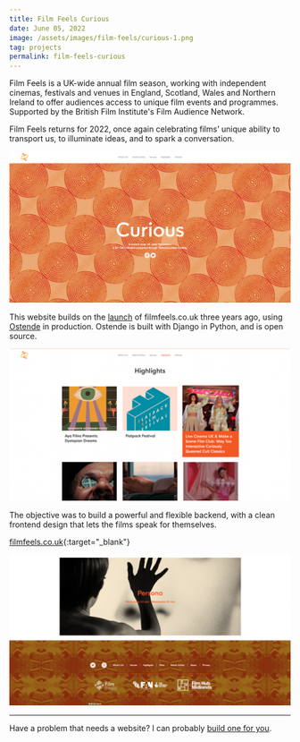 ```yaml
---
title: Film Feels Curious
date: June 05, 2022
image: /assets/images/film-feels/curious-1.png
tag: projects
permalink: film-feels-curious
---
```


Film Feels is a UK-wide annual film season, working with independent cinemas, festivals and venues in England, Scotland, Wales and Northern Ireland to offer audiences access to unique film events and programmes. Supported by the British Film Institute's Film Audience Network.

Film Feels returns for 2022, once again celebrating films’ unique ability to transport us, to illuminate ideas, and to spark a conversation.

![image](/assets/images/film-feels/curious-1.png)

This website builds on the [launch](/film-feels-website) of filmfeels.co.uk three years ago, using [Ostende](/ostende) in production. Ostende is built with Django in Python, and is open source.

![image](/assets/images/film-feels/curious-4.png)

The objective was to build a powerful and flexible backend, with a clean frontend design that lets the films speak for themselves.

[filmfeels.co.uk](https://filmfeels.co.uk){:target="\_blank"}

![image](/assets/images/film-feels/curious-3.png)

---

Have a problem that needs a website? I can probably [build one for you](/hire).
